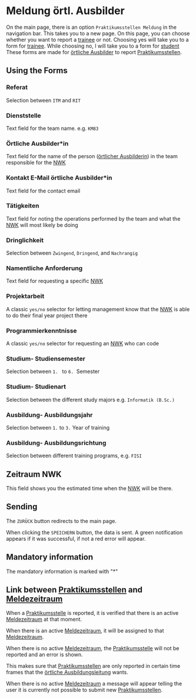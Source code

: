 # Meldung örtl. Ausbilder

On the main page, there is an option `Praktikumsstellen Meldung` in the navigation bar.
This takes you to a new page.
On this page, you can choose whether you want to report a [trainee](./../glossary.md#auszubildende) or not.
Choosing yes will take you to a form for [trainee](./../glossary.md#auszubildende). While choosing no, I will take you to a form for [student](./../glossary.md#studentin)
These forms are made for [örtliche Ausbilder](./../glossary.md#ortliche-ausbilderin) to report [Praktikumsstellen](./../glossary.md#praktikumsstelle).

## Using the Forms

### Referat

Selection between `ITM` and `RIT`

### Dienststelle

Text field for the team name. e.g. `KM83`

### Örtliche Ausbilder*in

Text field for the name of the person ([örtlicher Ausbilderin](./../glossary.md#ortliche-ausbilderin)) in the team responsible for the [NWK](./../glossary.md#nwk)

### Kontakt E-Mail örtliche Ausbilder*in

Text field for the contact email

### Tätigkeiten

Text field for noting the operations performed by the team and what the [NWK](./../glossary.md#nwk) will most likely be doing

### Dringlichkeit

Selection between `Zwingend`, `Dringend`, and `Nachrangig`

### Namentliche Anforderung

Text field for requesting a specific [NWK](./../glossary.md#nwk)

### Projektarbeit

A classic `yes/no` selector for letting management know that the [NWK](./../glossary.md#nwk) is
able to do their final year project there

### Programmierkenntnisse

A classic `yes/no` selector for requesting an [NWK](./../glossary.md#nwk) who can code

### Studium- Studiensemester

Selection between `1. ` to `6.`  Semester

### Studium- Studienart

Selection between the different study majors e.g. `Informatik (B.Sc.)`

### Ausbildung- Ausbildungsjahr

Selection between `1.` to `3.` Year of training

### Ausbildung- Ausbildungsrichtung

Selection between different training programs, e.g. `FISI`

## Zeitraum NWK

This field shows you the estimated time when the [NWK](./../glossary.md#nwk) will be there.

## Sending

The `ZURÜCK` button redirects to the main page.

When clicking the `SPEICHERN` button, the data is sent.
A green notification appears if it was successful, if not a red error will appear.

## Mandatory information

The mandatory information is marked with "*"

## Link between [Praktikumsstellen](../glossary.md#praktikumsstelle) and [Meldezeitraum](../glossary.md#meldezeitraum)
When a [Praktikumsstelle](../glossary.md#praktikumsstelle) is reported, it is verified that there is an active [Meldezeitraum](../glossary.md#meldezeitraum) at that moment.

When there is an active [Meldezeitraum](../glossary.md#meldezeitraum), it will be assigned to that [Meldezeitraum](../glossary.md#meldezeitraum).

When there is no active [Meldezeitraum](../glossary.md#meldezeitraum), the [Praktikumsstelle](../glossary.md#praktikumsstelle) will not be reported and an error is shown.

This makes sure that [Praktikumsstellen](../glossary.md#praktikumsstelle) are only reported in certain time frames that the [örtliche Ausbildungsleitung](../glossary.md#ortliche-ausbildungsleitung) wants.

When there is no active [Meldezeitraum](../glossary.md#meldezeitraum) a message will appear telling the user it is currently not
possible to submit new [Praktikumsstellen](../glossary.md#praktikumsstelle).